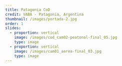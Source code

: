 ```yaml
---
title: Patagonia CoD
credit: VABA - Patagonia, Argentina
thumbnail: /images/portada-2.jpg
order: 1
slides:
  - proportion: vertical
    image: /images/cod_cam02-peatonal-final_05.jpg
    type: image
  - proportion: vertical
    image: /images/cam01_aerea-final_03.jpg
    type: image
---
```


